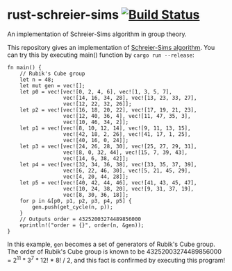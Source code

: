 # rust-schreier-sims [![Build Status](https://travis-ci.org/koba-e964/rust-schreier-sims.svg?branch=master)](https://travis-ci.org/koba-e964/rust-schreier-sims)
An implementation of Schreier-Sims algorithm in group theory.

This repository gives an implementation of [Schreier-Sims algorithm](https://en.wikipedia.org/wiki/Schreier%E2%80%93Sims_algorithm).
You can try this by executing main() function by `cargo run --release`:
```
fn main() {
    // Rubik's Cube group
    let n = 48;
    let mut gen = vec![];
    let p0 = vec![vec![0, 2, 4, 6], vec![1, 3, 5, 7],
                  vec![14, 16, 34, 28], vec![13, 23, 33, 27],
                  vec![12, 22, 32, 26]];
    let p2 = vec![vec![16, 18, 20, 22], vec![17, 19, 21, 23],
                  vec![12, 40, 36, 4], vec![11, 47, 35, 3],
                  vec![10, 46, 34, 2]];
    let p1 = vec![vec![8, 10, 12, 14], vec![9, 11, 13, 15],
                  vec![42, 18, 2, 26], vec![41, 17, 1, 25],
                  vec![40, 16, 0, 24]];
    let p3 = vec![vec![24, 26, 28, 30], vec![25, 27, 29, 31],
                  vec![8, 0, 32, 44], vec![15, 7, 39, 43],
                  vec![14, 6, 38, 42]];
    let p4 = vec![vec![32, 34, 36, 38], vec![33, 35, 37, 39],
                  vec![6, 22, 46, 30], vec![5, 21, 45, 29],
                  vec![4, 20, 44, 28]];
    let p5 = vec![vec![40, 42, 44, 46], vec![41, 43, 45, 47],
                  vec![10, 24, 38, 20], vec![9, 31, 37, 19],
                  vec![8, 30, 36, 18]];
    for p in &[p0, p1, p2, p3, p4, p5] {
        gen.push(get_cycle(n, p));
    }
    // Outputs order = 43252003274489856000
    eprintln!("order = {}", order(n, &gen));
}
```
In this example, `gen` becomes a set of generators of Rubik's Cube group.
The order of Rubik's Cube group is known to be 43252003274489856000 = 2<sup>11</sup> * 3<sup>7</sup> * 12! * 8! / 2, and this fact is confirmed by executing this program!